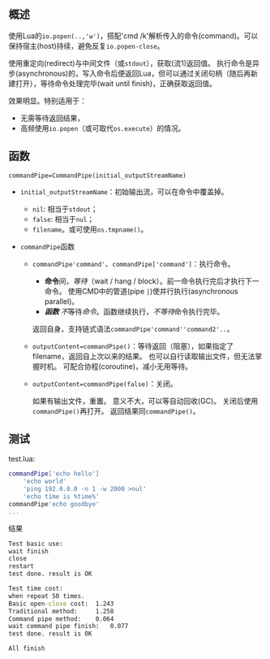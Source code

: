 ## 概述

使用Lua的`io.popen(..,'w')`，搭配'cmd /k'解析传入的命令(command)。可以保持宿主(host)持续，避免反复`io.popen-close`。

使用重定向(redirect)与中间文件（或`stdout`），获取(流1)返回值。
执行命令是异步(asynchronous)的，写入命令后便返回Lua，但可以通过关闭句柄（随后再新建打开），等待命令处理完毕(wait until finish)，正确获取返回值。

效果明显。特别适用于：
- 无需等待返回结果，
- 高频使用`io.popen`（或可取代`os.execute`）的情况。

## 函数

`commandPipe=CommandPipe(initial_outputStreamName)`

- `initial_outputStreamName`：初始输出流，可以在命令中覆盖掉。

  - `nil`: 相当于`stdout`；
  - `false`: 相当于`nul`；
  - `filename`。或可使用`os.tmpname()`。

- `commandPipe`函数

  - `commandPipe'command'`、`commandPipe['command']`：执行命令。
    
    - **命令**间，*等待*（wait / hang / block）。前一命令执行完后才执行下一命令。
      使用CMD中的管道(pipe `|`)使并行执行(asynchronous parallel)。
    - ***函数*** *不*等待*命令*。函数继续执行，*不等待*命令执行完毕。
    
    返回自身，支持链式语法`commandPipe'command''command2'..`。
    
  - `outputContent=commandPipe()`：等待返回（阻塞），如果指定了filename，返回自上次以来的结果。
    也可以自行读取输出文件，但无法掌握时机。
    可配合协程(coroutine)，减小无用等待。
  
  - `outputContent=commandPipe(false)`：关闭。
  
    如果有输出文件，重置。
    意义不大，可以等自动回收(GC)。
    关闭后使用`commandPipe()`再打开。
    返回结果同`commandPipe()`。

## 测试

test.lua:

```lua
commandPipe['echo hello']
    'echo world'
    'ping 192.0.0.0 -n 1 -w 2000 >nul'
    'echo time is %time%'
commandPipe'echo goodbye'
...
```

结果

```bat
Test basic use:
wait finish
close
restart
test done. result is OK

Test time cost:
when repeat 50 times.
Basic open-close cost: 	1.243
Traditional method: 	1.258
Command pipe method: 	0.064
wait command pipe finish: 	0.077
test done. result is OK

All finish
```

